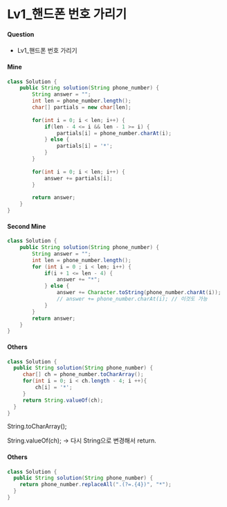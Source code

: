 # Lv1_핸드폰 번호 가리기



#### Question

- Lv1_핸드폰 번호 가리기



#### Mine

```java
class Solution {
    public String solution(String phone_number) {
        String answer = "";
        int len = phone_number.length();
        char[] partials = new char[len];
        
        for(int i = 0; i < len; i++) {
            if(len - 4 <= i && len - 1 >= i) {
                partials[i] = phone_number.charAt(i);
            } else {
                partials[i] = '*';
            }
        }
        
        for(int i = 0; i < len; i++) {
            answer += partials[i];
        }
                
        return answer;
    }
}
```



#### Second Mine

```java
class Solution {
    public String solution(String phone_number) {
        String answer = "";
        int len = phone_number.length();
        for (int i = 0 ; i < len; i++) {
            if(i + 1 <= len - 4) {
                answer += "*";
            } else {
                answer += Character.toString(phone_number.charAt(i));
                // answer += phone_number.charAt(i); // 이것도 가능
            }
        }
        return answer;
    }
}
```





#### Others

```java
class Solution {
  public String solution(String phone_number) {
     char[] ch = phone_number.toCharArray();
     for(int i = 0; i < ch.length - 4; i ++){
         ch[i] = '*';
     }
     return String.valueOf(ch);
  }
}
```

String.toCharArray();

String.valueOf(ch); -> 다시 String으로 변경해서 return.



#### Others

```java
class Solution {
  public String solution(String phone_number) {
    return phone_number.replaceAll(".(?=.{4})", "*");
  }
}
```

